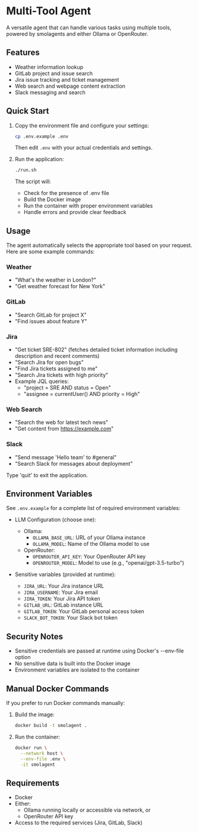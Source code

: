 # Multi-Tool Agent

A versatile agent that can handle various tasks using multiple tools, powered by smolagents and either Ollama or OpenRouter.

## Features

- Weather information lookup
- GitLab project and issue search
- Jira issue tracking and ticket management
- Web search and webpage content extraction
- Slack messaging and search

## Quick Start

1. Copy the environment file and configure your settings:
   ```bash
   cp .env.example .env
   ```
   Then edit `.env` with your actual credentials and settings.

2. Run the application:
   ```bash
   ./run.sh
   ```

   The script will:
   - Check for the presence of .env file
   - Build the Docker image
   - Run the container with proper environment variables
   - Handle errors and provide clear feedback

## Usage

The agent automatically selects the appropriate tool based on your request. Here are some example commands:

### Weather
- "What's the weather in London?"
- "Get weather forecast for New York"

### GitLab
- "Search GitLab for project X"
- "Find issues about feature Y"

### Jira
- "Get ticket SRE-802" (fetches detailed ticket information including description and recent comments)
- "Search Jira for open bugs"
- "Find Jira tickets assigned to me"
- "Search Jira tickets with high priority"
- Example JQL queries:
  - "project = SRE AND status = Open"
  - "assignee = currentUser() AND priority = High"

### Web Search
- "Search the web for latest tech news"
- "Get content from https://example.com"

### Slack
- "Send message 'Hello team' to #general"
- "Search Slack for messages about deployment"

Type 'quit' to exit the application.

## Environment Variables

See `.env.example` for a complete list of required environment variables:

- LLM Configuration (choose one):
  - Ollama:
    - `OLLAMA_BASE_URL`: URL of your Ollama instance
    - `OLLAMA_MODEL`: Name of the Ollama model to use
  - OpenRouter:
    - `OPENROUTER_API_KEY`: Your OpenRouter API key
    - `OPENROUTER_MODEL`: Model to use (e.g., "openai/gpt-3.5-turbo")

- Sensitive variables (provided at runtime):
  - `JIRA_URL`: Your Jira instance URL
  - `JIRA_USERNAME`: Your Jira email
  - `JIRA_TOKEN`: Your Jira API token
  - `GITLAB_URL`: GitLab instance URL
  - `GITLAB_TOKEN`: Your GitLab personal access token
  - `SLACK_BOT_TOKEN`: Your Slack bot token

## Security Notes

- Sensitive credentials are passed at runtime using Docker's --env-file option
- No sensitive data is built into the Docker image
- Environment variables are isolated to the container

## Manual Docker Commands

If you prefer to run Docker commands manually:

1. Build the image:
   ```bash
   docker build -t smolagent .
   ```

2. Run the container:
   ```bash
   docker run \
     --network host \
     --env-file .env \
     -it smolagent
   ```

## Requirements

- Docker
- Either:
  - Ollama running locally or accessible via network, or
  - OpenRouter API key
- Access to the required services (Jira, GitLab, Slack)